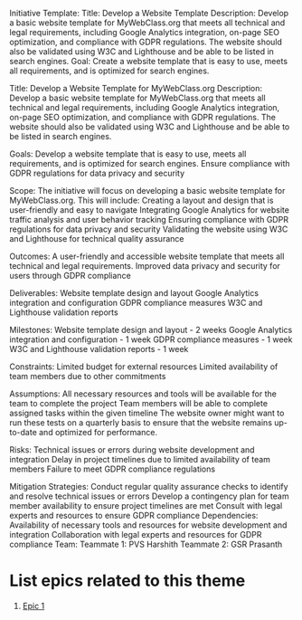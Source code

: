 Initiative Template:
Title: Develop a Website Template
Description: Develop a basic website template for MyWebClass.org that meets all technical and legal requirements, including Google Analytics integration, on-page SEO optimization, and compliance with GDPR regulations. The website should also be validated using W3C and Lighthouse and be able to be listed in search engines.
Goal: Create a website template that is easy to use, meets all requirements, and is optimized for search engines.

Title: Develop a Website Template for MyWebClass.org
Description: Develop a basic website template for MyWebClass.org that meets all technical and legal requirements, including Google Analytics integration, on-page SEO optimization, and compliance with GDPR regulations. The website should also be validated using W3C and Lighthouse and be able to be listed in search engines.

Goals:
Develop a website template that is easy to use, meets all requirements, and is optimized for search engines.
Ensure compliance with GDPR regulations for data privacy and security

Scope:
The initiative will focus on developing a basic website template for MyWebClass.org. This will include:
Creating a layout and design that is user-friendly and easy to navigate
Integrating Google Analytics for website traffic analysis and user behavior tracking
Ensuring compliance with GDPR regulations for data privacy and security
Validating the website using W3C and Lighthouse for technical quality assurance

Outcomes:
A user-friendly and accessible website template that meets all technical and legal requirements.
 Improved data privacy and security for users through GDPR compliance

Deliverables:
Website template design and layout
Google Analytics integration and configuration
GDPR compliance measures
W3C and Lighthouse validation reports

Milestones:
Website template design and layout - 2 weeks
Google Analytics integration and configuration - 1 week
GDPR compliance measures - 1 week
W3C and Lighthouse validation reports - 1 week

Constraints:
Limited budget for external resources
Limited availability of team members due to other commitments

Assumptions:
All necessary resources and tools will be available for the team to complete the project
Team members will be able to complete assigned tasks within the given timeline
The website owner might want to run these tests on a quarterly basis to ensure that the website remains up-to-date and optimized for performance.

Risks:
Technical issues or errors during website development and integration
Delay in project timelines due to limited availability of team members
Failure to meet GDPR compliance regulations

Mitigation Strategies:
Conduct regular quality assurance checks to identify and resolve technical issues or errors
Develop a contingency plan for team member availability to ensure project timelines are met
Consult with legal experts and resources to ensure GDPR compliance
Dependencies:
Availability of necessary tools and resources for website development and integration
Collaboration with legal experts and resources for GDPR compliance
Team:
Teammate 1: PVS Harshith
Teammate 2: GSR Prasanth

# List epics related to this theme
1. [Epic 1](documentation/templates/theme/initiatives/epics/epic_template.md)
